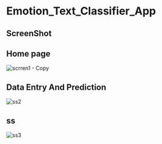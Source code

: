# Emotion_Text_Classifier_App

## ScreenShot

## Home page

![scrren1 - Copy](https://user-images.githubusercontent.com/103262742/222877260-ab7189e6-0387-4cd1-b1e3-31bc9681ec50.jpeg)

## Data Entry And Prediction

![ss2](https://user-images.githubusercontent.com/103262742/222877396-8ce96ade-1017-4835-a7a3-55dc753739cc.jpeg)

## ss

![ss3](https://user-images.githubusercontent.com/103262742/222877455-b5d07a1b-751d-4769-9931-51e5eff85d17.jpeg)




